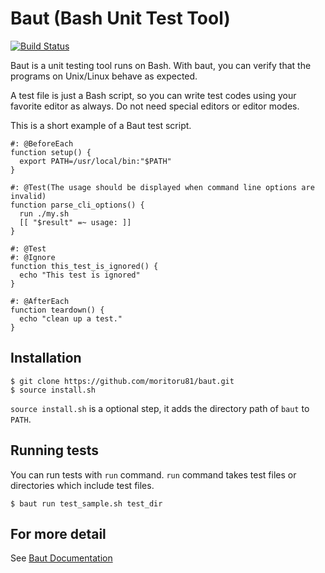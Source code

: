 # Baut (Bash Unit Test Tool)

[![Build Status](https://travis-ci.org/moritoru81/baut.svg?branch=master)](https://travis-ci.org/moritoru81/baut)

Baut is a unit testing tool runs on Bash. With baut, you can verify that the programs on Unix/Linux
behave as expected.

A test file is just a Bash script, so you can write test codes using your favorite editor as always. Do not need special editors
or editor modes.

This is a short example of a Baut test script.

``` shell
#: @BeforeEach
function setup() {
  export PATH=/usr/local/bin:"$PATH"
}

#: @Test(The usage should be displayed when command line options are invalid)
function parse_cli_options() {
  run ./my.sh
  [[ "$result" =~ usage: ]]
}

#: @Test
#: @Ignore
function this_test_is_ignored() {
  echo "This test is ignored"
}

#: @AfterEach
function teardown() {
  echo "clean up a test."
}
```

## Installation

``` shell
$ git clone https://github.com/moritoru81/baut.git
$ source install.sh
```

`source install.sh` is a optional step, it adds the directory path of `baut` to `PATH`.


## Running tests

You can run tests with `run` command. `run` command takes test files or directories which include test files.

``` shell
$ baut run test_sample.sh test_dir
```


## For more detail

See [Baut Documentation](http://baut.readthedocs.io/en/latest/)
